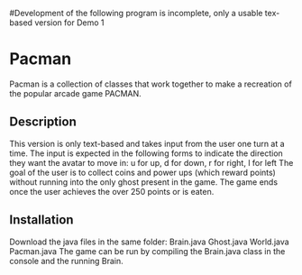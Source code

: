 #Development of the following program is incomplete, only a usable tex-based version for Demo 1

# Pacman
Pacman is a collection of classes that work together to make a recreation of the popular arcade game PACMAN.

## Description
This version is only text-based and takes input from the user one turn at a time.
The input is expected in the following forms to indicate the direction they want the avatar to move in:
  u for up, d for down, r for right, l for left
The goal of the user is to collect coins and power ups (which reward points) without running into the only ghost present in the game.
The game ends once the user achieves the over 250 points or is eaten.

## Installation
Download the java files in the same folder:
  Brain.java
  Ghost.java
  World.java
  Pacman.java
The game can be run by compiling the Brain.java class in the console and the running Brain. 
